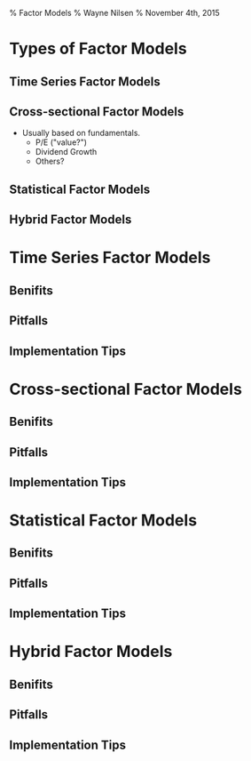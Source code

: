 % Factor Models
% Wayne Nilsen
% November 4th, 2015

# Types of Factor Models 

## Time Series Factor Models

## Cross-sectional Factor Models

- Usually based on fundamentals.
	- P/E ("value?")
	- Dividend Growth
	- Others?

## Statistical Factor Models

## Hybrid Factor Models

# Time Series Factor Models

## Benifits

## Pitfalls

## Implementation Tips

# Cross-sectional Factor Models

## Benifits

## Pitfalls

## Implementation Tips

# Statistical Factor Models

## Benifits

## Pitfalls

## Implementation Tips

# Hybrid Factor Models

## Benifits

## Pitfalls

## Implementation Tips

